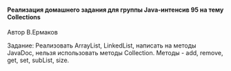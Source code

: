 #### Реализация домашнего задания для группы Java-интенсив 95 на тему Collections
Автор В.Ермаков

Задание:
Реализовать ArrayList, LinkedList, написать на методы JavaDoc, нельзя использовать
методы Collection. Методы - add, remove, get, set, subList, size.